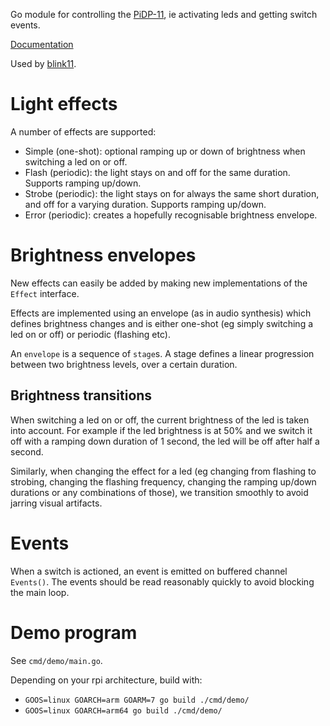 Go module for controlling the
[PiDP-11](https://obsolescence.wixsite.com/obsolescence/pidp-11), ie
activating leds and getting switch events.

[Documentation](https://pkg.go.dev/github.com/perpen/pidp11)

Used by [blink11](https://github.com/perpen/blink11/).

# Light effects

A number of effects are supported:
- Simple (one-shot): optional ramping up or down of brightness when
  switching a led on or off.
- Flash (periodic): the light stays on and off for the same duration.
  Supports ramping up/down.
- Strobe (periodic): the light stays on for always the same short
  duration, and off for a varying duration. Supports ramping up/down.
- Error (periodic): creates a hopefully recognisable brightness envelope.

# Brightness envelopes

New effects can easily be added by making new implementations of the
`Effect` interface.

Effects are implemented using an envelope (as in audio synthesis) which
defines brightness changes and is either one-shot (eg simply switching
a led on or off) or periodic (flashing etc).

An `envelope` is a sequence of `stage`s. A stage defines a linear
progression between two brightness levels, over a certain duration.

## Brightness transitions

When switching a led on or off, the current brightness of the led is
taken into account. For example if the led brightness is at 50% and we
switch it off with a ramping down duration of 1 second, the led will
be off after half a second.

Similarly, when changing the effect for a led (eg changing from flashing
to strobing, changing the flashing frequency, changing the ramping up/down
durations or any combinations of those), we transition smoothly to avoid
jarring visual artifacts.

# Events

When a switch is actioned, an event is emitted on buffered channel
`Events()`. The events should be read reasonably quickly to avoid
blocking the main loop.

# Demo program

See `cmd/demo/main.go`.

Depending on your rpi architecture, build with:
- `GOOS=linux GOARCH=arm GOARM=7 go build ./cmd/demo/`
- `GOOS=linux GOARCH=arm64 go build ./cmd/demo/`
